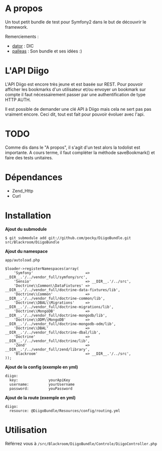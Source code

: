 # A propos #
Un tout petit bundle de test pour Symfony2 dans le but de découvrir le framework.

Remerciements :

- [dator](http://www.github.com/dator "Le profil GitHub de Clément") : DIC
- [palleas](http://www.github.com/palleas "Le profil Github De Romain") : Son bundle et ses idées :)


# L'API Diigo #
L'API Diigo est encore très jeune et est basée sur REST. Pour pouvoir afficher les bookmarks d'un utilisateur et/ou envoyer un bookmark sur
compte il faut nécessairement passer par une authentification de type HTTP AUTH.

Il est possible de demander une clé API à Diigo mais cela ne sert pas pas vraiment encore. Ceci dit, tout est fait pour pouvoir évoluer
avec l'api.

# TODO #
Comme dis dans le "A propos", il s'agit d'un test alors la todolist est importante. A cours terme, il faut compléter la méthode saveBookmark() et
faire des tests unitaires.

# Dépendances #

- Zend_Http
- Curl

# Installation #

__Ajout du submodule__

    $ git submodule add git://github.com/pocky/DiigoBundle.git src/Blackroom/DiigoBundle

__Ajout du namespace__

`app/autoload.php`

    $loader->registerNamespaces(array(
        'Symfony'                        => __DIR__.'/../vendor_full/symfony/src',
        'Sensio'                         => __DIR__.'/../src',
        'Doctrine\\Common\\DataFixtures' => __DIR__.'/../vendor_full/doctrine-data-fixtures/lib',
        'Doctrine\\Common'               => __DIR__.'/../vendor_full/doctrine-common/lib',
        'Doctrine\\DBAL\\Migrations'     => __DIR__.'/../vendor_full/doctrine-migrations/lib',
        'Doctrine\\MongoDB'              => __DIR__.'/../vendor_full/doctrine-mongodb/lib',
        'Doctrine\\ODM\\MongoDB'         => __DIR__.'/../vendor_full/doctrine-mongodb-odm/lib',
        'Doctrine\\DBAL'                 => __DIR__.'/../vendor_full/doctrine-dbal/lib',
        'Doctrine'                       => __DIR__.'/../vendor_full/doctrine/lib',
        'Zend'                           => __DIR__.'/../vendor_full/zend/library',
        'Blackroom'                      => __DIR__.'/../src',
    ));

__Ajout de la config (exemple en yml)__

    diigo:
      key:              yourApiKey
      username:         yourUsername
      password:         youPassword


__Ajout de la route (exemple en yml)__
  
    diigo:
      resource: @DiigoBundle/Resources/config/routing.yml


# Utilisation #

Référrez vous à `/src/Blackroom/DiigoBundle/Controle/DiigoController.php`

